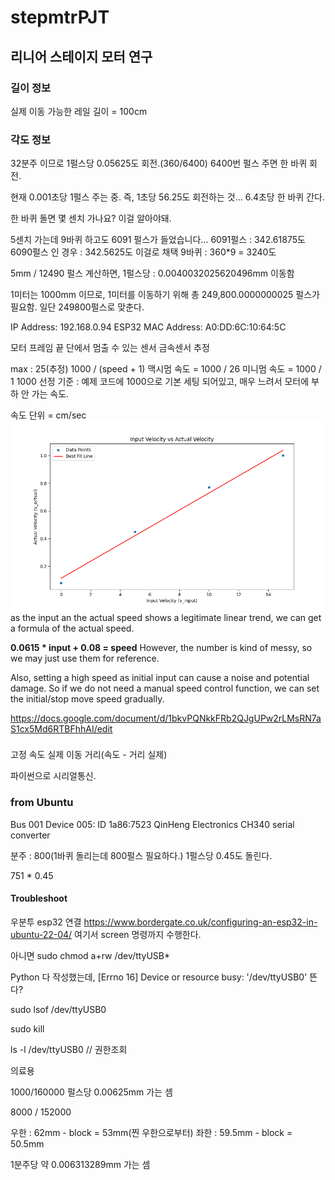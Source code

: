 # stepmtrPJT



## 리니어 스테이지 모터 연구

### 길이 정보
실제 이동 가능한 레일 길이 = 100cm

### 각도 정보
32분주 이므로 1펄스당 0.05625도 회전.(360/6400)
6400번 펄스 주면 한 바퀴 회전. 

현재 0.001초당 1펄스 주는 중. 즉, 1초당 56.25도 회전하는 것... 
6.4초당 한 바퀴 간다. 

한 바퀴 돌면 몇 센치 가나요? 이걸 알아야돼.


5센치 가는데 9바퀴 하고도 6091 펄스가 들었습니다...
6091펄스 : 342.61875도
6090펄스 인 경우 : 342.5625도 이걸로 채택
9바퀴 : 360*9 = 3240도

5mm / 12490 펄스 계산하면,
1펄스당 : 0.0040032025620496mm 이동함

1미터는 1000mm 이므로, 1미터를 이동하기 위해 총 249,800.0000000025 펄스가 필요함. 일단 249800펄스로 맞춘다. 


IP Address: 192.168.0.94
ESP32 MAC Address: A0:DD:6C:10:64:5C


모터 프레임 끝 단에서 멈출 수 있는 센서
금속센서 추정

max : 25(추정)
1000 / (speed + 1)
맥시멈 속도 = 1000 / 26
미니멈 속도 = 1000 / 1
1000 선정 기준 : 예제 코드에 1000으로 기본 세팅 되어있고, 매우 느려서 모터에 부하 안 가는 속도.

속도 단위 = cm/sec
![figure](speedfigure.png)
as the input an the actual speed shows a legitimate linear trend, we can get a formula of the actual speed.

**0.0615 * input + 0.08 = speed**
However, the number is kind of messy, so we may just use them for reference.

Also, setting a high speed as initial input can cause a noise and potential damage. 
So if we do not need a manual speed control function, we can set the initial/stop move speed gradually.


https://docs.google.com/document/d/1bkvPQNkkFRb2QJgUPw2rLMsRN7aS1cx5Md6RTBFhhAI/edit



###



고정 속도
실제 이동 거리(속도 - 거리 실제)



파이썬으로 시리얼통신.



### from Ubuntu
Bus 001 Device 005: ID 1a86:7523 QinHeng Electronics CH340 serial converter

분주 : 800(1바퀴 돌리는데 800펄스 필요하다.)
1펄스당 0.45도 돌린다. 


751 * 0.45


#### Troubleshoot
우분투 esp32 연결
https://www.bordergate.co.uk/configuring-an-esp32-in-ubuntu-22-04/
여기서 screen 명령까지 수행한다.

아니면 sudo chmod a+rw /dev/ttyUSB*

Python 다 작성했는데, [Errno 16] Device or resource busy: '/dev/ttyUSB0' 뜬다?

sudo lsof /dev/ttyUSB0

sudo kill <PID>

ls -l /dev/ttyUSB0 // 권한조회




의료용

1000/160000
펄스당 0.00625mm 가는 셈

8000 / 152000

우한 : 62mm - block = 53mm(찐 우한으로부터)
좌한 : 59.5mm - block = 50.5mm

1분주당 약 0.006313289mm 가는 셈